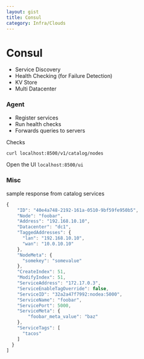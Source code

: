 ```yaml
---
layout: gist
title: Consul
category: Infra/Clouds
---
```


# Consul

- Service Discovery
- Health Checking (for Failure Detection)
- KV Store
- Multi Datacenter

### Agent

- Register services
- Run health checks
- Forwards queries to servers

Checks
```bash
curl localhost:8500/v1/catalog/nodes
```

Open the UI `localhost:8500/ui`


### Misc

sample response from catalog services
```js
{
    "ID": "40e4a748-2192-161a-0510-9bf59fe950b5",
    "Node": "foobar",
    "Address": "192.168.10.10",
    "Datacenter": "dc1",
    "TaggedAddresses": {
      "lan": "192.168.10.10",
      "wan": "10.0.10.10"
    },
    "NodeMeta": {
      "somekey": "somevalue"
    },
    "CreateIndex": 51,
    "ModifyIndex": 51,
    "ServiceAddress": "172.17.0.3",
    "ServiceEnableTagOverride": false,
    "ServiceID": "32a2a47f7992:nodea:5000",
    "ServiceName": "foobar",
    "ServicePort": 5000,
    "ServiceMeta": {
        "foobar_meta_value": "baz"
    },
    "ServiceTags": [
      "tacos"
    ]
  }
]
```

